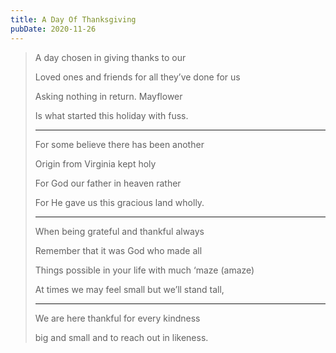 ```yaml
---
title: A Day Of Thanksgiving
pubDate: 2020-11-26
---
```


> A day chosen in giving thanks to our
>
> Loved ones and friends for all they’ve done for us
>
> Asking nothing in return. Mayflower
>
> Is what started this holiday with fuss.
>
> ---
>
> For some believe there has been another
>
> Origin from Virginia kept holy
>
> For God our father in heaven rather
>
> For He gave us this gracious land wholly.
>
> ---
>
> When being grateful and thankful always
>
> Remember that it was God who made all
>
> Things possible in your life with much ‘maze (amaze)
>
> At times we may feel small but we’ll stand tall,
>
> ---
>
> We are here thankful for every kindness
>
> big and small and to reach out in likeness.
